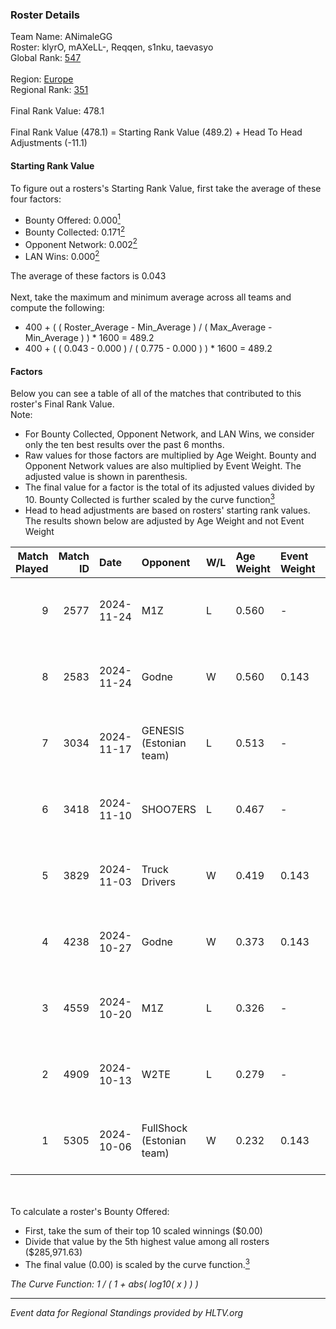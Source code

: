 ### Roster Details<br />
Team Name: ANimaleGG<br />
Roster: klyrO, mAXeLL-, Reqqen, s1nku, taevasyo<br />
Global Rank: [547](../../standings_global_2025_02_28.md)<br />
<br />
Region: [Europe]( ../../standings_europe_2025_02_28.md)<br />
Regional Rank: [351]( ../../standings_europe_2025_02_28.md)<br />
<br />
Final Rank Value:  478.1<br />
<br />
Final Rank Value (478.1) = Starting Rank Value (489.2) + Head To Head Adjustments (-11.1)<br />

#### Starting Rank Value<br />
To figure out a rosters's Starting Rank Value, first take the average of these four factors:<br />
- Bounty Offered: 0.000[<sup>1</sup>](#table2)
- Bounty Collected: 0.171[<sup>2</sup>](#table1)
- Opponent Network: 0.002[<sup>2</sup>](#table1)
- LAN Wins: 0.000[<sup>2</sup>](#table1)

The average of these factors is 0.043<br />
<br />
Next, take the maximum and minimum average across all teams and compute the following:<br />
- 400 + ( ( Roster_Average - Min_Average ) / ( Max_Average - Min_Average ) ) * 1600 = 489.2
- 400 + ( ( 0.043 - 0.000 ) / ( 0.775 - 0.000 ) ) * 1600 = 489.2


#### Factors<br />
Below you can see a table of all of the matches that contributed to this roster's Final Rank Value.<br />
Note:<br />

- For Bounty Collected, Opponent Network, and LAN Wins, we consider only the ten best results over the past 6 months.
- Raw values for those factors are multiplied by Age Weight. Bounty and Opponent Network values are also multiplied by Event Weight. The adjusted value is shown in parenthesis.
- The final value for a factor is the total of its adjusted values divided by 10. Bounty Collected is further scaled by the curve function[<sup>3</sup>](#curveFunction)
- Head to head adjustments are based on rosters' starting rank values. The results shown below are adjusted by Age Weight and not Event Weight
<span id="table1"></span><br />


| Match Played | Match ID | Date       | Opponent                  | W/L | Age Weight | Event Weight | Bounty Collected | Opponent Network | LAN Wins  | H2H Adj. | Roster                                  |
| -: | -: | :- | :- | :- | :- | :- | :- | :- | :- | -: | :- |
|            9 |     2577 | 2024-11-24 | M1Z                       | L   | 0.560      | -            | -                | -                | -         |   -10.50 | klyrO, mAXeLL-, Reqqen, s1nku, taevasyo |
|            8 |     2583 | 2024-11-24 | Godne                     | W   | 0.560      | 0.143        | 0.000 (0.000)    | 0.049 (0.004)    | 0 (0.000) |     6.71 | klyrO, mAXeLL-, Reqqen, s1nku, taevasyo |
|            7 |     3034 | 2024-11-17 | GENESIS (Estonian team)   | L   | 0.513      | -            | -                | -                | -         |    -7.44 | klyrO, mAXeLL-, Reqqen, s1nku, taevasyo |
|            6 |     3418 | 2024-11-10 | SHOO7ERS                  | L   | 0.467      | -            | -                | -                | -         |    -4.40 | klyrO, mAXeLL-, Reqqen, s1nku, taevasyo |
|            5 |     3829 | 2024-11-03 | Truck Drivers             | W   | 0.419      | 0.143        | 0.002 (0.000)    | 0.132 (0.008)    | 0 (0.000) |     9.11 | klyrO, mAXeLL-, Reqqen, s1nku, taevasyo |
|            4 |     4238 | 2024-10-27 | Godne                     | W   | 0.373      | 0.143        | 0.000 (0.000)    | 0.049 (0.003)    | 0 (0.000) |     4.43 | klyrO, mAXeLL-, Reqqen, s1nku, taevasyo |
|            3 |     4559 | 2024-10-20 | M1Z                       | L   | 0.326      | -            | -                | -                | -         |    -6.29 | klyrO, mAXeLL-, Reqqen, s1nku, taevasyo |
|            2 |     4909 | 2024-10-13 | W2TE                      | L   | 0.279      | -            | -                | -                | -         |    -5.50 | klyrO, mAXeLL-, Reqqen, s1nku, taevasyo |
|            1 |     5305 | 2024-10-06 | FullShock (Estonian team) | W   | 0.232      | 0.143        | 0.000 (0.000)    | 0.019 (0.001)    | 0 (0.000) |     2.75 | klyrO, mAXeLL-, Reqqen, s1nku, taevasyo |

<br />
<span id="table2"></span><br />
To calculate a roster's Bounty Offered:<br />

- First, take the sum of their top 10 scaled winnings ($0.00)
- Divide that value by the 5th highest value among all rosters ($285,971.63)
- The final value (0.00) is scaled by the curve function.[<sup>3</sup>](#curveFunction)

<span id="curveFunction"></span>_The Curve Function: 1 / ( 1 + abs( log10( x ) ) )_<br />

---
_Event data for Regional Standings provided by HLTV.org_<br />
